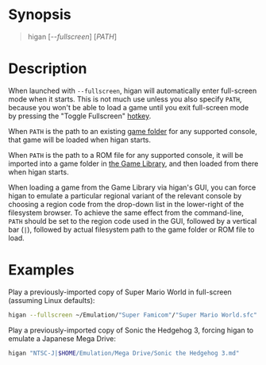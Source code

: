 
# Synopsis

> higan [*\-\-fullscreen*] [*PATH*]

# Description

When launched with `--fullscreen`,
higan will automatically enter full-screen mode
when it starts.
This is not much use unless you also specify `PATH`,
because you won't be able to load a game
until you exit full-screen mode
by pressing the "Toggle Fullscreen"
[hotkey](higan-settings.md#hotkeys).

When `PATH` is the path to an existing
[game folder](../concepts/game-folders.md)
for any supported console,
that game will be loaded when higan starts.

When `PATH` is the path to a ROM file
for any supported console,
it will be imported into a game folder in
[the Game Library](../concepts/game-library.md),
and then loaded from there when higan starts.

When loading a game from the Game Library
via higan's GUI,
you can force higan to emulate a particular regional variant
of the relevant console by
choosing a region code from the drop-down list
in the lower-right of the filesystem browser.
To achieve the same effect from the command-line,
`PATH` should be set to the region code used in the GUI,
followed by a vertical bar (`|`),
followed by actual filesystem path
to the game folder or ROM file to load.

# Examples

Play a previously-imported copy of Super Mario World
in full-screen (assuming Linux defaults):

```sh
higan --fullscreen ~/Emulation/"Super Famicom"/"Super Mario World.sfc"
```

Play a previously-imported copy of Sonic the Hedgehog 3,
forcing higan to emulate a Japanese Mega Drive:

```sh
higan "NTSC-J|$HOME/Emulation/Mega Drive/Sonic the Hedgehog 3.md"
```
